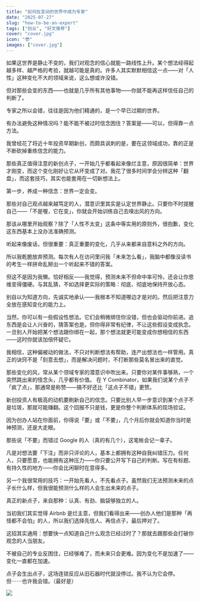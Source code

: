 ```yaml
---
title: "如何在变动的世界中成为专家"
date: "2025-07-27"
slug: "how-to-be-an-expert"
tags: ["创业", "好文推荐"]
cover: "cover.jpg"
icon: "😎"
images: ["cover.jpg"]
---
```

如果这世界是静止不变的，我们对观念的信心就能一路线性上升。某个想法经得起越多样、越严格的考验，就越可能是真的。许多人其实默默相信这一点——对「人性」这种变化不大的领域来说，这么想或许没错。



但对那些会变的东西——也就是几乎所有其他事物——你就不能再这样信任自己的判断了。



专家之所以会错，往往是因为他们精通的，是一个早已过期的世界。



有办法避免这种情况吗？能不能不被过时信念困住？答案是——可以，但得靠一点方法。



我曾经花了将近十年投资早期新创，而颇具讽刺的是，要在这领域成功，靠的正是不断砍掉重练信念的能力。



那些真正值得注意的新创点子，一开始几乎都看起来像烂主意，原因很简单：世界才刚变，而这个变化刚好让它从坏变成了对。我花了很多时间学会分辨这种「翻盘」，而这套技巧，其实也能套用在一切新想法上。



第一步，养成一种信念：世界一定会变。



那些对自己观点越来越笃定的人，潜意识里其实是认定世界静止。只要你不时提醒自己——「不是喔，它在变」，你就会开始训练自己去嗅出风的方向。



那该从哪里开始观察？除了「人性不太变」这条中等实用的原则外，很抱歉，变化这东西基本上没办法准确预测。



听起来像废话，但很重要：真正重要的变化，几乎从来都来自意料之外的方向。



所以我乾脆放弃预测。每次有人在访问里问我「未来怎么看」，我脑中都像没读书的考生一样拼命乱掰出一个听起来不错的答案。



但这不是因为我懒。恰好相反——我觉得，预测未来不但命中率可怜，还会让你思维变得僵硬。与其乱猜，不如选择更实际的策略：彻底、彻底地保持开放心态。



别自以为知道方向，先诚实地承认——我根本不知道哪边才是对的。然后把注意力全放在感知变化的能力上。



当然，你可以有一些假设性想法。它们会稍微绑住你没错，但也会驱动你前进。追东西是会让人兴奋的，猜答案也是。但你得非常有纪律，不让这些假设变成执念。
一旦别人开始把某个想法跟你绑在一起，那个想法就更可能变成你想相信的东西——这时你就该加倍怀疑它。



我相信，这种偏被动的做法，不只对判断想法有帮助，连产出想法也一样管用。真正的诀窍不是「刻意去想」，而是解决问题时，不打断那些莫名冒出来的直觉。



那些变化的风，常从某个领域专家的潜意识中吹出来。只要你对某件事够熟，一个突然跳出来的怪念头，几乎都有价值。
在 Y Combinator，如果我们说某个点子「疯了点」，那通常是称赞——搞不好还比「这点子不错」更赞。



新创投资人有极高的动机要刷新自己的信念。只要比别人早一步意识到某个点子不是垃圾，那就可能赚翻。这个回报不只是钱，更是你整个判断体系的现场验证。



因为创办人站在你面前，你得说「要」或「不要」，几个月后你就会知道你当时是神预测，还是大走眼。



那些说「不要」而错过 Google 的人（真的有几个），这笔帐会记一辈子。



凡是对想法要「下注」而非只评论的人，基本上都拥有这种自我纠错压力。任何人，只要愿意，也能拥有这种压力——你只要公开写下自己的判断。写在有标题、有持久性的地方——你会比闲聊时在意得多。



另一个我很常用的技巧：一开始先看人，不先看点子。虽然我们无法预测未来的点子长什么样，但我很能预测什么样的人会生出未来的点子。



真正的新点子，来自那种：认真、有劲、脑袋够独立的人。



当初我们其实觉得 Airbnb 是烂主意，但我们看得出来——创办人他们是那种「再怪都不会怕」的人，所以我们选择先信人、再信点子，最后押对了。



这招其实通用：想要快一点知道自己什么观念已经过时了？那就去跟那些会打破你观念的人当朋友。



不被自己的专业反困住，已经够难了，而未来只会更难。因为变化不是加速了——变化一直都在加速。



点子会生出点子，这场连锁反应从旧石器时代就没停过。我不认为它会停。
但⋯⋯也许我会错。（最好是）




![](https://prod-files-secure.s3.us-west-2.amazonaws.com/112d0858-5090-4d34-a606-b75eb8d65fd2/46476355-9cf3-4e99-9b7a-3531bc426380/1000202064.png?X-Amz-Algorithm=AWS4-HMAC-SHA256&X-Amz-Content-Sha256=UNSIGNED-PAYLOAD&X-Amz-Credential=ASIAZI2LB466YIIDXR4I%2F20250922%2Fus-west-2%2Fs3%2Faws4_request&X-Amz-Date=20250922T223141Z&X-Amz-Expires=3600&X-Amz-Security-Token=IQoJb3JpZ2luX2VjEK7%2F%2F%2F%2F%2F%2F%2F%2F%2F%2FwEaCXVzLXdlc3QtMiJHMEUCIQD%2BAok5Jb8GBNukIgByrCxoY9eL%2FYQiEUpWu9n36W8X1gIgQs5c7kW91ptCK0toWxVg%2B89LMUja8OH850kuv8QfBCkq%2FwMINxAAGgw2Mzc0MjMxODM4MDUiDOcP4XqhVhatxKJV6SrcA510jKMj%2FdflLB8cUdB5Btk4rscUdyx7WkFKl5I4kKrTyXajQJkWxOKE3FwOky6AbvnZt2xMIC57q%2FKQwLKz2yGM1BsdCRYsU%2FULatLIMbyRxCadrjxY8ksXuL8Pd233xlZpO1Kllk6quGKyzGEqSBIfmBCkhG%2F6Y7Fg3amIEbMNQHdkvcd2mSBxc56wD3xxxDRGEqDX3pqonJTP4vBeEnld4DFc72extWGZ1HPxkJQi50eP9SsouOtdAAwc7QL87Yw5nRa5N80Bfeo2O6ctdEzIgS5Q5kHhMM%2FJZka8zhiPD7UqpYmvknGtWiCoBkRyIprfaerVUXfAPXWZOK%2BTZ0C3x1JQVUWWjh8SRHeh4%2FlSoa8Yts8FXQG4V6hOtf3EtaLky7Vour3RE33Im8aqeU5T58e%2BZ7Muz%2FBN68wvplrdqKwDdp9VrqE5LXU08kXwN7%2FWvh5ZZwg1UcBiXrPP6fXnRxf0lsJ%2F3%2FL0paE8d1B6mSsE8YDelChfb9vCJ%2FhqJoxCBeyuCxRYbPBDK0m8IQVgRc1gHs3ZCU4p9LlP90myZB%2BbMwfMkp7ncIPMUAOjTzyeULr4qanqWTIfQn5aEEsw9CiegzOsFaxjnhymPT23Ni4JPfh%2FlF1cDsd%2BMKH%2FxsYGOqUBOtq4ldStjzVPX2yEG%2BDGj7SNA5%2BXaYs9VXXlbnJjKu7SN2RE%2FYhQIchiHicWgx0Gt%2FGaCeylvmjcohzc8Hx2%2FxzRxRqLVesbBGCO0GU3X51uDa7mjzzBl7Hw9G03rU5MK896Maf9cEJ%2FW5ufbU7BH79aRAQla%2F2SPEWTbzseYphNDDMLYeQbcLJVlL%2B8ncNTZkjggCfE7oQ2upEHlTb%2Bz2%2BSgP0u&X-Amz-Signature=b7003c59d8e936e4ca8a58f33dc7d4edd4480dc07c0f9e4fb07de840742d5f27&X-Amz-SignedHeaders=host&x-amz-checksum-mode=ENABLED&x-id=GetObject)

